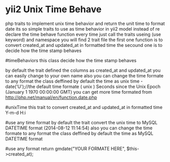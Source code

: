 # yii2 Unix Time Behave
php traits to implement unix time behavior and return the unit time to format date
its so simple traits to use as time behavior in yii2 model instead of re declare the time behave function every time
just call the traits useing (use keyword) and namespace 
you will find 2 trait file the first one function is to convert created_at and updated_at in formatted time the secound one is to 
decide how the time stamp behaves

#timeBehaviors
this class decide how the time stamp behaves

by default the trait defined the columns as created_at and updated_at you can easily change to your own name
also you can change the time formate to any format the class deffined by default the time as unix time 
-date('U');//the default time formate ( unix ) Seconds since the Unix Epoch (January 1 1970 00:00:00 GMT)
you can get more time formated from http://php.net/manual/en/function.date.php


#unixTime
this trait to convert created_at and updated_at in formatted time
Y-m-d H:i

#use any time format
by default the trait convert the unix time to MySQL DATETIME format (2014-08-12 11:14:54)
also you can change the time formate to any format the class deffined by default the time as MySQL DATETIME format

#use any format
return gmdate("YOUR FORMATE HERE", $this->created_at);
